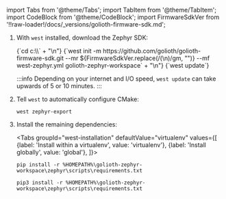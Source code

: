 import Tabs from '@theme/Tabs';
import TabItem from '@theme/TabItem';
import CodeBlock from '@theme/CodeBlock';
import FirmwareSdkVer from '!!raw-loader!/docs/_versions/golioth-firmware-sdk.md';

1. With `west` installed, download the Zephyr SDK:

    <CodeBlock language="console">
        {`cd c:\\` + "\n"}
        {`west init -m https://github.com/golioth/golioth-firmware-sdk.git --mr ${FirmwareSdkVer.replace(/(\n)/gm, "")} --mf west-zephyr.yml golioth-zephyr-workspace` + "\n"}
        {`west update`}
    </CodeBlock>

    :::info
    Depending on your internet and I/O speed, `west update` can take upwards of 5 or 10 minutes.
    :::

2. Tell `west` to automatically configure CMake:

    ```
    west zephyr-export
    ```

3. Install the remaining dependencies:

    <Tabs
    groupId="west-installation"
    defaultValue="virtualenv"
    values={[
    {label: 'Install within a virtualenv', value: 'virtualenv'},
    {label: 'Install globally', value: 'global'},
    ]}>
    <TabItem value="virtualenv">

    ```
    pip install -r %HOMEPATH%\golioth-zephyr-workspace\zephyr\scripts\requirements.txt
    ```

    </TabItem>
    <TabItem value="global">

    ```
    pip3 install -r %HOMEPATH%\golioth-zephyr-workspace\zephyr\scripts\requirements.txt
    ```

    </TabItem>
    </Tabs>

